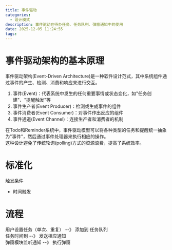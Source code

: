 ```yaml
---
title: 事件驱动
categories:
  - 设计模式
description: 事件驱动在待办任务、任务队列、弹窗通知中的使用
date: 2025-12-05 11:24:55
tags:
---
```


# 事件驱动架构的基本原理

事件驱动架构(Event-Driven Architecture)是一种软件设计范式，其中系统组件通过事件的产生、检测、消费和响应来进行交互。  
1. 事件(Event)：代表系统中发生的任何重要事情或状态变化，如"任务创建"、"提醒触发"等
2. 事件生产者(Event Producer)：检测或生成事件的组件
3. 事件消费者(Event Consumer)：对事件作出反应的组件
4. 事件通道(Event Channel)：连接生产者和消费者的机制 

在Todo和Reminder系统中，事件驱动模型可以将各种类型的任务和提醒统一抽象为"事件"，然后通过事件处理器来执行相应的操作。  
这种设计避免了传统轮询(polling)方式的资源浪费，提高了系统效率。  

# 标准化

触发条件  
- 时间触发

# 流程

用户设置任务（单次、重复） --》 添加到 任务队列  
任务时间到 --》 发送相应通知  
弹窗模块监听通知 --》 执行弹窗  